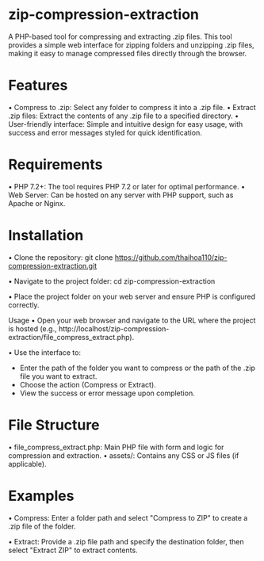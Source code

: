 # zip-compression-extraction
A PHP-based tool for compressing and extracting .zip files. This tool provides a simple web interface for zipping folders and unzipping .zip files, making it easy to manage compressed files directly through the browser.

# Features
• Compress to .zip: Select any folder to compress it into a .zip file.
• Extract .zip files: Extract the contents of any .zip file to a specified directory.
• User-friendly interface: Simple and intuitive design for easy usage, with success and error messages styled for quick identification.

# Requirements
• PHP 7.2+: The tool requires PHP 7.2 or later for optimal performance.
• Web Server: Can be hosted on any server with PHP support, such as Apache or Nginx.

# Installation
• Clone the repository:
  git clone https://github.com/thaihoa110/zip-compression-extraction.git

• Navigate to the project folder:
  cd zip-compression-extraction

• Place the project folder on your web server and ensure PHP is configured correctly.

Usage
• Open your web browser and navigate to the URL where the project is hosted (e.g., http://localhost/zip-compression-extraction/file_compress_extract.php).

• Use the interface to:
  - Enter the path of the folder you want to compress or the path of the .zip file you want to extract.
  - Choose the action (Compress or Extract).
  - View the success or error message upon completion.

# File Structure
• file_compress_extract.php: Main PHP file with form and logic for compression and extraction.
• assets/: Contains any CSS or JS files (if applicable).

# Examples
• Compress: Enter a folder path and select "Compress to ZIP" to create a .zip file of the folder.

• Extract: Provide a .zip file path and specify the destination folder, then select "Extract ZIP" to extract contents.
